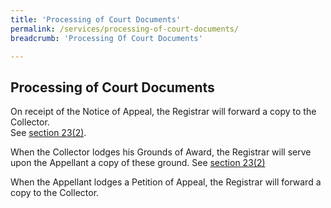 ```yaml
---
title: 'Processing of Court Documents'
permalink: /services/processing-of-court-documents/
breadcrumb: 'Processing Of Court Documents'

---
```



Processing of Court Documents
---
On receipt of the Notice of Appeal, the Registrar will forward a copy to the Collector.<br>See [section 23(2)](https://sso.agc.gov.sg/Act/LAA1966?ProvIds=pr23-#pr23-).

When the Collector lodges his Grounds of Award, the Registrar will serve upon the Appellant a copy of these ground. See [section 23(2)](https://sso.agc.gov.sg/Act/LAA1966?ProvIds=pr23-#pr23-)

When the Appellant lodges a Petition of Appeal, the Registrar will forward a copy to the Collector.
